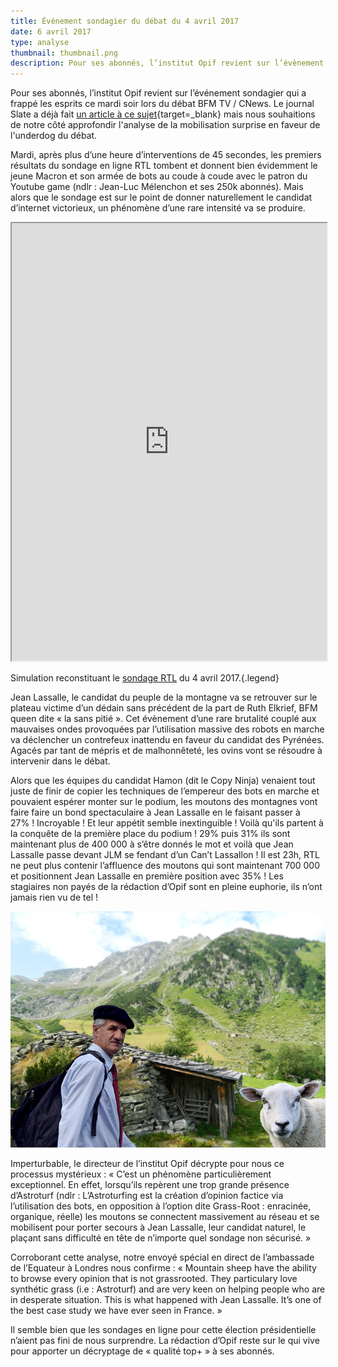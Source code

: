```yaml
---
title: Événement sondagier du débat du 4 avril 2017
date: 6 avril 2017
type: analyse
thumbnail: thumbnail.png
description: Pour ses abonnés, l’institut Opif revient sur l’évènement sondagier qui a frappé les esprits le 4 avril 2017 pendant le débat BFM TV/ CNews.
---
```


Pour ses abonnés, l’institut Opif revient sur l’événement sondagier qui a frappé les esprits ce mardi soir lors du débat BFM TV / CNews.
Le journal Slate a déjà fait [un article à ce sujet](http://www.slate.fr/story/142790/sondages-ligne-debat){target=_blank} mais nous souhaitions de notre côté approfondir l'analyse de la mobilisation surprise en faveur de l'underdog du débat.

Mardi, après plus d’une heure d’interventions de 45 secondes, les premiers résultats du sondage en ligne RTL tombent et donnent bien évidemment le jeune Macron et son armée de bots au coude à coude avec le patron du Youtube game (ndlr : Jean-Luc Mélenchon et ses 250k abonnés). Mais alors que le sondage est sur le point de donner naturellement le candidat d’internet victorieux, un phénomène d’une rare intensité va se produire.

<iframe height="700" src="http://jmbernard.com/images/laec/rtl/" width="100%"></iframe>

Simulation reconstituant le [sondage RTL](http://www.rtl.fr/actu/politique/le-grand-debat-quel-candidat-vous-convainc-le-plus-7787954093) du 4 avril 2017.{.legend}

Jean Lassalle, le candidat du peuple de la montagne va se retrouver sur le plateau victime d’un dédain sans précédent de la part de Ruth Elkrief, BFM queen dite « la sans pitié ». Cet évènement d’une rare brutalité couplé aux mauvaises ondes provoquées par l’utilisation massive des robots en marche va déclencher un contrefeux inattendu en faveur du candidat des Pyrénées. Agacés par tant de mépris et de malhonnêteté, les ovins vont se résoudre à intervenir dans le débat.

Alors que les équipes du candidat Hamon (dit le Copy Ninja) venaient tout juste de finir de copier les techniques de l’empereur des bots en marche et pouvaient espérer monter sur le podium, les moutons des montagnes vont faire faire un bond spectaculaire à Jean Lassalle en le faisant passer à 27% ! Incroyable ! Et leur appétit semble inextinguible ! Voilà qu'ils partent à la conquête de la première place du podium ! 29% puis 31% ils sont maintenant plus de 400 000 à s’être donnés le mot et voilà que Jean Lassalle passe devant JLM se fendant d’un Can’t Lassallon ! Il est 23h, RTL ne peut plus contenir l’affluence des moutons qui sont maintenant 700 000 et positionnent Jean Lassalle en première position avec 35% ! Les stagiaires non payés de la rédaction d’Opif sont en pleine euphorie, ils n’ont jamais rien vu de tel !

[![Les moutons des montagnes à la conquête des sondages pour Jean Lasalle](analyse-debat-bfm-cnews.png)](analyse-debat-bfm-cnews.png)

Imperturbable, le directeur de l’institut Opif décrypte pour nous ce processus mystérieux :
« C’est un phénomène particulièrement exceptionnel. En effet, lorsqu’ils repèrent une trop grande présence d’Astroturf (ndlr : L’Astroturfing est la création d’opinion factice via l’utilisation des bots, en opposition à l’option dite Grass-Root : enracinée, organique, réelle) les moutons se connectent massivement au réseau et se mobilisent pour porter secours à Jean Lassalle, leur candidat naturel, le plaçant sans difficulté en tête de n’importe quel sondage non sécurisé. »

Corroborant cette analyse, notre envoyé spécial en direct de l’ambassade de l’Equateur à Londres nous confirme :
« Mountain sheep have the ability to browse every opinion that is not grassrooted. They particulary love synthétic grass (i.e : Astroturf) and are very keen on helping people who are in desperate situation. This is what happened with Jean Lassalle. It’s one of the best case study we have ever seen in France. »

Il semble bien que les sondages en ligne pour cette élection présidentielle n’aient pas fini de nous surprendre. La rédaction d’Opif reste sur le qui vive pour apporter un décryptage de « qualité top+ » à ses abonnés.
